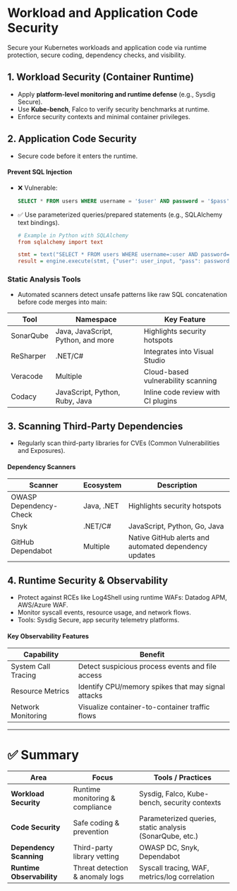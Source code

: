 # Workload and Application Code Security

Secure your Kubernetes workloads and application code via runtime protection, secure coding, dependency checks, and visibility.

## 1. Workload Security (Container Runtime)  
- Apply **platform-level monitoring and runtime defense** (e.g., Sysdig Secure).
- Use **Kube-bench**, Falco to verify security benchmarks at runtime.
- Enforce security contexts and minimal container privileges.

## 2. Application Code Security  
- Secure code before it enters the runtime.

#### Prevent SQL Injection  
- ❌ Vulnerable:
  ```sql
  SELECT * FROM users WHERE username = '$user' AND password = '$pass';
  ```
- ✅ Use parameterized queries/prepared statements (e.g., SQLAlchemy text bindings). 
  ```ini
  # Example in Python with SQLAlchemy
  from sqlalchemy import text

  stmt = text("SELECT * FROM users WHERE username=:user AND password=:pass")
  result = engine.execute(stmt, {"user": user_input, "pass": password_input})
  ```

### Static Analysis Tools
- Automated scanners detect unsafe patterns like raw SQL concatenation before code merges into main:

| Tool      | Namespace                          | Key Feature                   |
|-----------|------------------------------------|------------------------------|
| SonarQube | Java, JavaScript, Python, and more | Highlights security hotspots |
| ReSharper | .NET/C#                            | Integrates into Visual Studio |
| Veracode  | Multiple                           | Cloud-based vulnerability scanning |
| Codacy    | JavaScript, Python, Ruby, Java     | Inline code review with CI plugins |

## 3. Scanning Third-Party Dependencies
- Regularly scan third-party libraries for CVEs (Common Vulnerabilities and Exposures).

#### Dependency Scanners

| Scanner                | Ecosystem                                           | Description                   |
|------------------------|--------------------------------------------------------|------------------------------|
| OWASP Dependency-Check | Java, .NET | Highlights security hotspots | Matches manifest files (pom.xml, packages.config) to CVE databases | 
| Snyk | .NET/C#         | JavaScript, Python, Go, Java              | Continuous monitoring with automatic pull requests | 
| GitHub Dependabot	     | Multiple                                  | Native GitHub alerts and automated dependency updates |

## 4. Runtime Security & Observability
- Protect against RCEs like Log4Shell using runtime WAFs: Datadog APM, AWS/Azure WAF. 
- Monitor syscall events, resource usage, and network flows.
- Tools: Sysdig Secure, app security telemetry platforms. 

#### Key Observability Features

| Capability           | Benefit                                            | 
|----------------------|----------------------------------------------------|
| System Call Tracing	 | Detect suspicious process events and file access   |
| Resource Metrics     | Identify CPU/memory spikes that may signal attacks |
| Network Monitoring   | Visualize container-to-container traffic flows     |

---

# ✅ Summary
| Area                      | Focus                           | Tools / Practices                                        |
| ------------------------- | ------------------------------- | -------------------------------------------------------- |
| **Workload Security**     | Runtime monitoring & compliance | Sysdig, Falco, Kube-bench, security contexts             |
| **Code Security**         | Safe coding & prevention        | Parameterized queries, static analysis (SonarQube, etc.) |
| **Dependency Scanning**   | Third-party library vetting     | OWASP DC, Snyk, Dependabot                               |
| **Runtime Observability** | Threat detection & anomaly logs | Syscall tracing, WAF, metrics/log correlation            |
